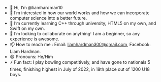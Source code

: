 - 👋 Hi, I’m @liamhardman10
- 👀 I’m interested in how our world works and how we can incorporate computer science into a better future.
- 🌱 I’m currently learning C++ through university, HTML5 on my own, and Swift on my own.
- 💞️ I’m looking to collaborate on anything! I am a beginner, so any experience is awesome.
- 📫 How to reach me : Email: liamhardman300@gmail.com, Facebook: Liam Hardman.
- 😄 Pronouns: He/Him
- ⚡ Fun fact: I play bowling competitively, and have gone to nationals 5 times, finishing highest in July of 2022, in 18th place out of 1200 U18 boys.

<!---
liamhardman10/liamhardman10 is a ✨ special ✨ repository because its `README.md` (this file) appears on your GitHub profile.
You can click the Preview link to take a look at your changes.
--->
